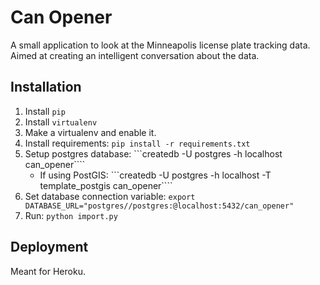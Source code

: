 # Can Opener

A small application to look at the Minneapolis license plate tracking data.  Aimed at creating an intelligent conversation about the data.

## Installation

1. Install ```pip```
1. Install ```virtualenv```
1. Make a virtualenv and enable it.
1. Install requirements: ```pip install -r requirements.txt```
1. Setup postgres database: ```createdb -U postgres -h localhost can_opener````
    * If using PostGIS: ```createdb -U postgres -h localhost -T template_postgis can_opener````
1. Set database connection variable: ```export DATABASE_URL="postgres//postgres:@localhost:5432/can_opener"```
1. Run: ```python import.py```

## Deployment

Meant for Heroku.